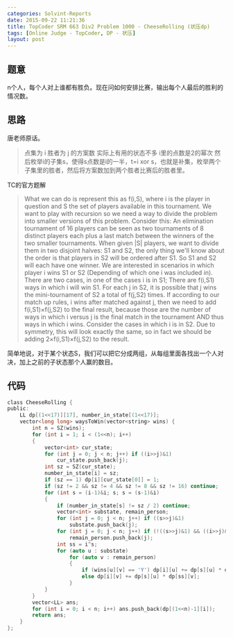 ```yaml
---
categories: Solvint-Reports
date: 2015-09-22 11:21:36
title: TopCoder SRM 663 Div2 Problem 1000 - CheeseRolling (状压dp)
tags: [Online Judge - TopCoder, DP - 状压]
layout: post
---
```


 ## 题意 ## 

n个人，每个人对上谁都有胜负。现在问如何安排比赛，输出每个人最后的胜利的情况数。


 ## 思路 ## 

唐老师原话。

> 点集为 i 胜者为 j 的方案数
  实际上有用的状态不多
  i里的点数是2的幂次
  然后枚举i的子集s，使得s点数是i的一半，t=i xor s，也就是补集，枚举两个子集里的胜者，然后将方案数加到两个胜者比赛后的胜者里。

TC的官方题解

> What we can do is represent this as f(i,S), where i is the player in question and S the set of players available in this tournament. We want to play with recursion so we need a way to divide the problem into smaller versions of this problem. Consider this: An elimination tournament of 16 players can be seen as two tournaments of 8 distinct players each plus a last match between the winners of the two smaller tournaments. When given |S| players, we want to divide them in two disjoint halves: S1 and S2, the only thing we'll know about the order is that players in S2 will be ordered after S1. So S1 and S2 will each have one winner. We are interested in scenarios in which player i wins S1 or S2 (Depending of which one i was included in). There are two cases, in one of the cases i is in S1; There are f(i,S1) ways in which i will win S1. For each j in S2, it is possible that j wins the mini-tournament of S2 a total of f(j,S2) times. If according to our match up rules, i wins after matched against j, then we need to add f(i,S1)×f(j,S2) to the final result, because those are the number of ways in which i versus j is the final match in the tournament AND thus ways in which i wins. Consider the cases in which i is in S2. Due to symmetry, this will look exactly the same, so in fact we should be adding 2×f(i,S1)×f(j,S2) to the result.

简单地说，对于某个状态S，我们可以把它分成两组，从每组里面各找出一个人对决，加上之前的子状态那个人赢的数目。


 ## 代码 ## 

```c
class CheeseRolling {
public:
    LL dp[(1<<17)][17], number_in_state[(1<<17)];
    vector<long long> waysToWin(vector<string> wins) {
        int n = SZ(wins);
        for (int i = 1; i < (1<<n); i++)
        {
            vector<int> cur_state;
            for (int j = 0; j < n; j++) if ((i>>j)&1)
                cur_state.push_back(j);
            int sz = SZ(cur_state);
            number_in_state[i] = sz;
            if (sz == 1) dp[i][cur_state[0]] = 1;
            if (sz != 2 && sz != 4 && sz != 8 && sz != 16) continue;
            for (int s = (i-1)&i; s; s = (s-1)&i)
            {
                if (number_in_state[s] != sz / 2) continue;
                vector<int> substate, remain_person;
                for (int j = 0; j < n; j++) if ((s>>j)&1)
                    substate.push_back(j);
                for (int j = 0; j < n; j++) if (!((s>>j)&1) && ((i>>j)&1))
                    remain_person.push_back(j);
                int ss = i^s;
                for (auto u : substate)
                    for (auto v : remain_person)
                    {
                        if (wins[u][v] == 'Y') dp[i][u] += dp[s][u] * dp[ss][v];
                        else dp[i][v] += dp[s][u] * dp[ss][v];
                    }
            }
        }
        vector<LL> ans;
        for (int i = 0; i < n; i++) ans.push_back(dp[(1<<n)-1][i]);
        return ans;
    }
};
```